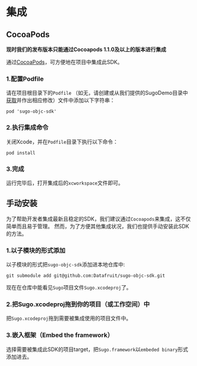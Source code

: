 # 集成

## CocoaPods

**现时我们的发布版本只能通过Cocoapods 1.1.0及以上的版本进行集成**

通过[CocoaPods](https://cocoapods.org/)，可方便地在项目中集成此SDK。

### **1.配置Podfile**

请在项目根目录下的`Podfile` （如无，请创建或从我们提供的SugoDemo目录中[获取](https://github.com/Datafruit/sugo-objc-sdk/blob/master/SugoDemo/Podfile)并作出相应修改）文件中添加以下字符串：

```
pod 'sugo-objc-sdk'
```

### **2.执行集成命令**

关闭Xcode，并在`Podfile`目录下执行以下命令：

```
pod install
```

### **3.完成**

运行完毕后，打开集成后的`xcworkspace`文件即可。

## 手动安装

为了帮助开发者集成最新且稳定的SDK，我们建议通过`Cocoapods`来集成，这不仅简单而且易于管理。 然而，为了方便其他集成状况，我们也提供手动安装此SDK的方法。

### **1.以子模块的形式添加**

以子模块的形式把`sugo-objc-sdk`添加进本地仓库中:

```
git submodule add git@github.com:Datafruit/sugo-objc-sdk.git
```

现在在仓库中能看见`Sugo`项目文件`Sugo.xcodeproj`了。

### **2.把Sugo.xcodeproj拖到你的项目（或工作空间）中**

把`Sugo.xcodeproj`拖到需要被集成使用的项目文件中。

### **3.嵌入框架（Embed the framework）**

选择需要被集成此SDK的项目target，把`Sugo.framework`以`embeded binary`形式添加进去。

